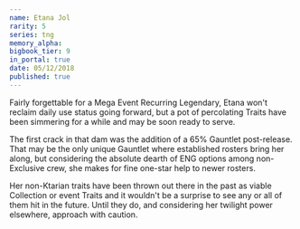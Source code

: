 ```yaml
---
name: Etana Jol
rarity: 5
series: tng
memory_alpha:
bigbook_tier: 9
in_portal: true
date: 05/12/2018
published: true
---
```


Fairly forgettable for a Mega Event Recurring Legendary, Etana won't reclaim daily use status going forward, but a pot of percolating Traits have been simmering for a while and may be soon ready to serve.

The first crack in that dam was the addition of a 65% Gauntlet post-release. That may be the only unique Gauntlet where established rosters bring her along, but considering the absolute dearth of ENG options among non-Exclusive crew, she makes for fine one-star help to newer rosters.

Her non-Ktarian traits have been thrown out there in the past as viable Collection or event Traits and it wouldn't be a surprise to see any or all of them hit in the future. Until they do, and considering her twilight power elsewhere, approach with caution.
